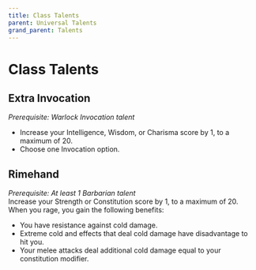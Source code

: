 ```yaml
---
title: Class Talents
parent: Universal Talents
grand_parent: Talents
---
```


# Class Talents

## Extra Invocation
*Prerequisite: Warlock Invocation talent*<br>
* Increase your Intelligence, Wisdom, or Charisma score by 1, to a maximum of 20.
* Choose one Invocation option.

## Rimehand
*Prerequisite: At least 1 Barbarian talent*<br>
Increase your Strength or Constitution score by 1, to a maximum of 20. When you rage, you gain the following benefits:
- You have resistance against cold damage.
- Extreme cold and effects that deal cold damage have disadvantage to hit you.
- Your melee attacks deal additional cold damage equal to your constitution modifier.
